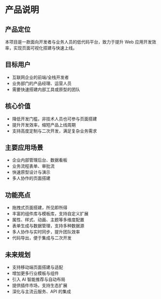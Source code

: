 # 产品说明

## 产品定位

本项目是一款面向开发者与业务人员的低代码平台，致力于提升 Web 应用开发效率，实现页面可视化搭建与快速上线。

## 目标用户

- 互联网企业的前端/全栈开发者
- 业务部门的产品经理、运营人员
- 需要快速搭建内部工具或原型的团队

## 核心价值

- 降低开发门槛，非技术人员也可参与页面搭建
- 提升开发效率，缩短产品上线周期
- 支持高度定制与二次开发，满足复杂业务需求

## 主要应用场景

- 企业内部管理后台、数据看板
- 业务流程表单、审批流
- 快速原型设计与演示
- 多人协作的页面搭建

## 功能亮点

- 拖拽式页面搭建，所见即所得
- 丰富的组件库与模板库，支持自定义扩展
- 属性、样式、动画、主题等多维度配置
- 表单生成与数据管理，支持多种数据源
- 多人协作与实时同步，提升团队效率
- 代码导出，便于集成与二次开发

## 未来规划

- 支持移动端页面搭建与适配
- 增加更多行业模板与组件
- 引入 AI 智能推荐与自动布局
- 提供插件市场，支持生态扩展
- 深化与主流云服务、API 的集成
